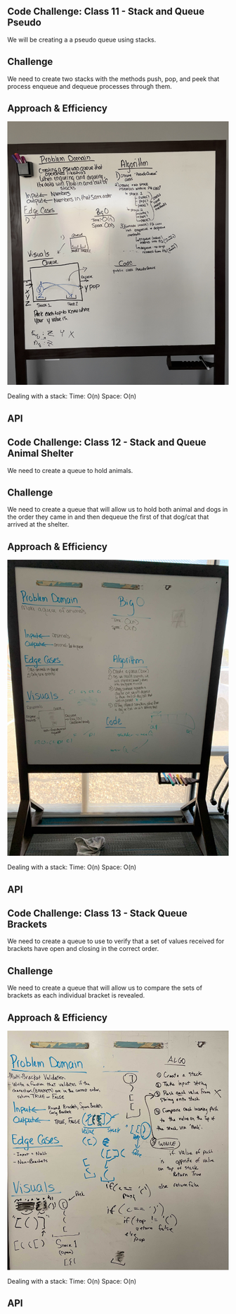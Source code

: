 ## Code Challenge:  Class 11 - Stack and Queue Pseudo

We will be creating a a pseudo queue using stacks.

## Challenge
We need to create two stacks with the methods push, pop, and peek that process enqueue and dequeue processes through them.

## Approach & Efficiency
![Stack Queue Psuedo Whiteboard](./stack-queue-pseudo/whiteboardImage.jpg)

Dealing with a stack:
Time:  O(n)
Space: O(n)


## API
<!-- Description of each method publicly available to your Linked List -->

## Code Challenge:  Class 12 - Stack and Queue Animal Shelter

We need to create a queue to hold animals.

## Challenge
We need to create a queue that will allow us to hold both animal and dogs in the order they came in and then dequeue the first of that dog/cat that arrived at the shelter.

## Approach & Efficiency
![Stack Queue Animal Shelter Whiteboard](./Stack-Queue-Animal-Shelter/StackQueueAnimalShelter.jpg)

Dealing with a stack:
Time:  O(n)
Space: O(n)


## API
<!-- Description of each method publicly available to your Linked List -->

## Code Challenge:  Class 13 - Stack Queue Brackets

We need to create a queue to use to verify that a set of values received for brackets have open and closing in the correct order.

## Challenge
We need to create a queue that will allow us to compare the sets of brackets as each individual bracket is revealed.

## Approach & Efficiency
![Stack Queue Brackets Whiteboard](./stack-queue-brackets/stack-queue-brackets.jpg)

Dealing with a stack:
Time:  O(n)
Space: O(n)


## API
<!-- Description of each method publicly available to your Linked List -->

